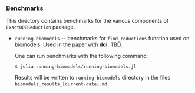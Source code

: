 ### Benchmarks

This directory contains benchmarks for the various components of `ExactODEReduction` package.

- `running-biomodels` -- benchmarks for `find_reductions` function used on biomodels. Used in the paper with **doi:** TBD. 

   One can run benchmarks with the following command:
   
   `$ julia running-biomodels/running-biomodels.jl`
   
   Results will be written to `running-biomodels` directory in the files `biomodels_results_[current-date].md`.
   
